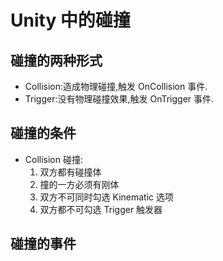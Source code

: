 # Unity 中的碰撞

## 碰撞的两种形式

- Collision:造成物理碰撞,触发 OnCollision 事件.
- Trigger:没有物理碰撞效果,触发 OnTrigger 事件.

## 碰撞的条件

- Collision 碰撞:
  1.  双方都有碰撞体
  2.  撞的一方必须有刚体
  3.  双方不可同时勾选 Kinematic 选项
  4.  双方都不可勾选 Trigger 触发器

## 碰撞的事件
